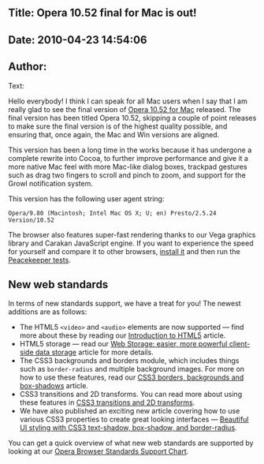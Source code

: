 Title: Opera 10.52 final for Mac is out!
----
Date: 2010-04-23 14:54:06
----
Author: 
----
Text:

<p>Hello everybody! I think I can speak for all Mac users when I say that I am really glad to see the final version of <a href="http://www.opera.com/browser">Opera 10.52 for Mac</a> released. The final version has been titled Opera 10.52, skipping a couple of point releases to make sure the final version is of the highest quality possible, and ensuring that, once again, the Mac and Win versions are aligned.</p>

<p>This version has been a long time in the works because it has undergone a complete rewrite into Cocoa, to further improve performance and give it a more native Mac feel with more Mac-like dialog boxes, trackpad gestures such as drag two fingers to scroll and pinch to zoom, and support for the Growl notification system.</p>

<p>This version has the following user agent string:</p>

<pre><code>Opera/9.80 (Macintosh; Intel Mac OS X; U; en) Presto/2.5.24 Version/10.52</code></pre>

<p>The browser also features super-fast rendering thanks to our Vega graphics library and Carakan JavaScript engine. If you want to experience the speed for yourself and compare it to other browsers, <a href="http://www.opera.com/browser/">install it</a> and then run the <a href="http://service.futuremark.com/peacekeeper/index.action">Peacekeeper tests</a>.</p>

<h2>New web standards</h2>

<p>In terms of new standards support, we have a treat for you! The newest additions are as follows:</p>

<ul>
  <li>The HTML5 <code>&lt;video&gt;</code> and <code>&lt;audio&gt;</code> elements are now supported — find more about these by reading our <a href="">Introduction to HTML5</a> article.</li>
  <li>HTML5 storage — read our <a href="http://dev.opera.com/articles/view/web-storage/">Web Storage: easier, more powerful client-side data storage</a> article for more details.</li>
  <li>The CSS3 backgrounds and borders module, which includes things such as <code>border-radius</code> and multiple background images. For more on how to use these features, read our <a href="http://dev.opera.com/articles/view/css3-border-background-boxshadow/">CSS3 borders, backgrounds and box-shadows</a> article.</li>
  <li>CSS3 transitions and 2D transforms. You can read more about using these features in <a href="http://dev.opera.com/articles/view/css3-transitions-and-2d-transforms/">CSS3 transitions and 2D transforms</a>.</li>
  <li>We have also published an exciting new article covering how to use various CSS3 properties to create great looking interfaces — <a href="http://dev.opera.com/articles/view/beautiful-ui-styling-with-css3-text-shadow-box-shadow-and-border-radius/">Beautiful UI styling with CSS3 text-shadow, box-shadow, and border-radius</a>.</li>
</ul>

<p>You can get a quick overview of what new web standards are supported by looking at our <a href="http://my.opera.com/ODIN/blog/2010/03/16/opera-standards-chart">Opera Browser Standards Support Chart</a>.</p>

